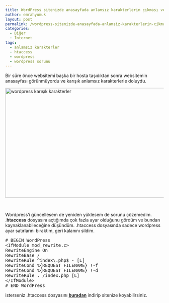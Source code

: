 ```yaml
---
title: WordPress sitenizde anasayfada anlamsız karakterlerin çıkması ve çözümü
author: emrahyumuk
layout: post
permalink: /wordpress-sitenizde-anasayfada-anlamsiz-karakterlerin-cikmasi-ve-cozumu/
categories:
  - Diğer
  - İnternet
tags:
  - anlamsız karakterler
  - htaccess
  - wordpress
  - wordpress sorunu
---
```

Bir süre önce websitemi başka bir hosta taşıdıktan sonra websitemin anasayfası görünmüyordu ve karışık anlamsız karakterlerle doluydu.

<!--more-->

<img class="alignnone" src="https://dl.dropboxusercontent.com/u/21850338/EmrahYumuk.com/htaccess-sorunu.png" alt="wordpress karışık karakterler" width="560" height="349" />

&nbsp;

Wordpress&#8217;i güncellesem de yeniden yüklesem de sorunu çözemedim. .**htaccess** dosyasını açtığımda çok fazla ayar olduğunu gördüm ve bundan kaynaklanabileceğine düşündüm. .htaccess dosyasında sadece wordpress ayar satırlarını bıraktım, geri kalanını sildim.

<pre># BEGIN WordPress
&lt;IfModule mod_rewrite.c&gt;
RewriteEngine On
RewriteBase /
RewriteRule ^index\.php$ - [L]
RewriteCond %{REQUEST_FILENAME} !-f
RewriteCond %{REQUEST_FILENAME} !-d
RewriteRule . /index.php [L]
&lt;/IfModule&gt;
# END WordPress</pre>

isterseniz .htaccess dosyasını [**buradan**][1] indirip sitenize koyabilirsiniz.

 [1]: https://dl.dropboxusercontent.com/u/21850338/EmrahYumuk.com/_download/htaccess.rar